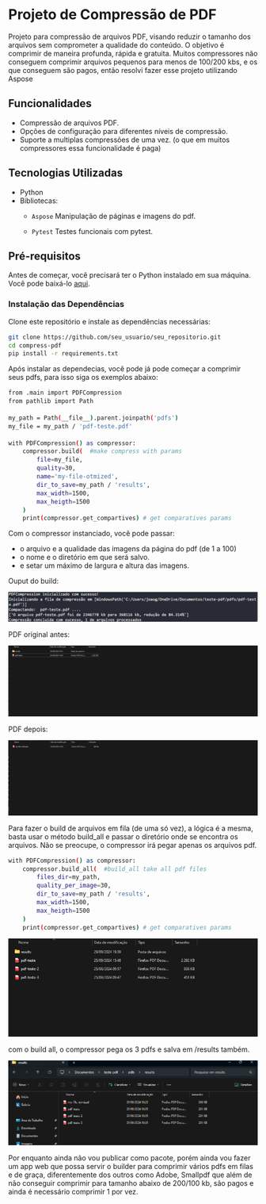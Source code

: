 # Projeto de Compressão de PDF

Projeto para compressão de arquivos PDF, visando reduzir o tamanho dos arquivos sem comprometer a qualidade do conteúdo. O objetivo é comprimir de maneira profunda, rápida e gratuita.
Muitos compressores não conseguem comprimir arquivos pequenos para menos de 100/200 kbs, e os que conseguem são pagos, então resolvi fazer esse projeto utilizando Aspose

## Funcionalidades

- Compressão de arquivos PDF.
- Opções de configuração para diferentes níveis de compressão.
- Suporte a multiplas compressões de uma vez. (o que em muitos compressores essa funcionalidade é paga)

## Tecnologias Utilizadas

- Python
- Bibliotecas:
  - `Aspose` Manipulação de páginas e imagens do pdf.

   - `Pytest` Testes funcionais com pytest.

## Pré-requisitos

Antes de começar, você precisará ter o Python instalado em sua máquina. Você pode baixá-lo [aqui](https://www.python.org/downloads/).

### Instalação das Dependências

Clone este repositório e instale as dependências necessárias:

```bash
git clone https://github.com/seu_usuario/seu_repositorio.git
cd compress-pdf
pip install -r requirements.txt

```
Após instalar as dependecias, você pode já pode começar a comprimir seus pdfs, para isso siga os exemplos abaixo:


```bash
from .main import PDFCompression
from pathlib import Path

my_path = Path(__file__).parent.joinpath('pdfs')
my_file = my_path / 'pdf-teste.pdf'

with PDFCompression() as compressor:
    compressor.build(  #make compress with params
        file=my_file,
        quality=30,
        name='my-file-otmized',
        dir_to_save=my_path / 'results',
        max_width=1500, 
        max_heigth=1500
    )
    print(compressor.get_compartives) # get comparatives params

```
Com o compressor instanciado, você pode passar:
 - o arquivo e a qualidade das imagens da página do pdf (de 1 a 100)
 - o nome e o diretório em que será salvo.
 - e setar um máximo  de largura e altura das imagens.

Ouput do build:

![Output do build](imagens/ouput-1.png)

PDF original antes:  

![resultado do build](imagens/result-1.png)

PDF depois: 

![resultado completo](imagens/result-2.png)


Para fazer o build de arquivos em fila (de uma só vez), a lógica é a mesma, basta usar o método build_all e passar o diretório onde se encontra os arquivos. Não se preocupe, o compressor irá pegar apenas os arquivos pdf.


```bash
with PDFCompression() as compressor:
    compressor.build_all(  #build_all take all pdf files
        files_dir=my_path,
        quality_per_image=30,
        dir_to_save=my_path / 'results',
        max_width=1500, 
        max_heigth=1500
    )
    print(compressor.get_compartives) # get comparatives params
```
![pdfs originais](imagens/result-3.png)

com o build all, o compressor pega os 3 pdfs e salva em /results também.

![pdfs originais](imagens/result-4.png)

Por enquanto ainda não vou publicar como pacote, porém ainda vou fazer um app web que possa servir o builder para comprimir vários pdfs em filas e de graça, diferentemente dos outros como Adobe, Smallpdf que além de não conseguir comprimir para tamanho abaixo de 200/100 kb, são pagos e ainda é necessário comprimir 1 por vez.

